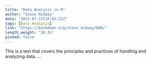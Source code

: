 ```yaml
---
title: "Data Analysis in R"
author: "Steve Midway"
date: "2022-07-13T16:03:22Z"
tags: [Data Analysis]
link: "https://bookdown.org/steve_midway/DAR/"
length_weight: "30.3%"
pinned: false
---
```


This is a text that covers the principles and practices of handling and analyzing data. ...
